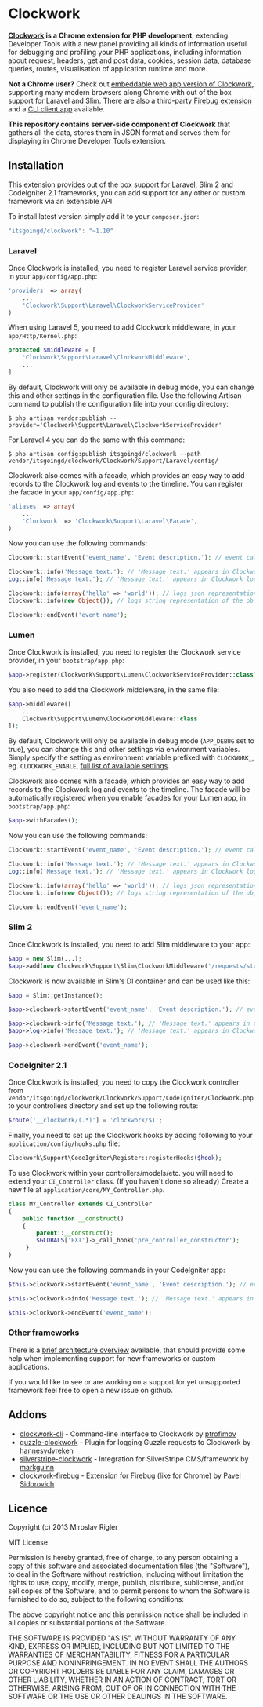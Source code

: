 Clockwork
=========

**[Clockwork](http://github.com/itsgoingd/clockwork-chrome) is a Chrome extension for PHP development**, extending Developer Tools with a new panel providing all kinds of information useful for debugging and profiling your PHP applications, including information about request, headers, get and post data, cookies, session data, database queries, routes, visualisation of application runtime and more.

**Not a Chrome user?** Check out [embeddable web app version of Clockwork](http://github.com/itsgoingd/clockwork-web), supporting many modern browsers along Chrome with out of the box support for Laravel and Slim.
There are also a third-party [Firebug extension](https://github.com/sidorovich/clockwork-firebug) and a [CLI client app](https://github.com/ptrofimov/clockwork-cli) available.

**This repository contains server-side component of Clockwork** that gathers all the data, stores them in JSON format and serves them for displaying in Chrome Developer Tools extension.

## Installation

This extension provides out of the box support for Laravel, Slim 2 and CodeIgniter 2.1 frameworks, you can add support for any other or custom framework via an extensible API.

To install latest version simply add it to your `composer.json`:

```javascript
"itsgoingd/clockwork": "~1.10"
```

### Laravel

Once Clockwork is installed, you need to register Laravel service provider, in your `app/config/app.php`:

```php
'providers' => array(
	...
	'Clockwork\Support\Laravel\ClockworkServiceProvider'
)
```

When using Laravel 5, you need to add Clockwork middleware, in your `app/Http/Kernel.php`:

```php
protected $middleware = [
	'Clockwork\Support\Laravel\ClockworkMiddleware',
	...
]
```

By default, Clockwork will only be available in debug mode, you can change this and other settings in the configuration file. Use the following Artisan command to publish the configuration file into your config directory:

```
$ php artisan vendor:publish --provider='Clockwork\Support\Laravel\ClockworkServiceProvider'
```

For Laravel 4 you can do the same with this command:

```
$ php artisan config:publish itsgoingd/clockwork --path vendor/itsgoingd/clockwork/Clockwork/Support/Laravel/config/
```

Clockwork also comes with a facade, which provides an easy way to add records to the Clockwork log and events to the timeline. You can register the facade in your `app/config/app.php`:

```php
'aliases' => array(
	...
	'Clockwork' => 'Clockwork\Support\Laravel\Facade',
)
```

Now you can use the following commands:

```php
Clockwork::startEvent('event_name', 'Event description.'); // event called 'Event description.' appears in Clockwork timeline tab

Clockwork::info('Message text.'); // 'Message text.' appears in Clockwork log tab
Log::info('Message text.'); // 'Message text.' appears in Clockwork log tab as well as application log file

Clockwork::info(array('hello' => 'world')); // logs json representation of the array
Clockwork::info(new Object()); // logs string representation of the objects if the object implements __toString magic method, logs json representation of output of toArray method if the object implements it, if neither is the case, logs json representation of the object cast to array

Clockwork::endEvent('event_name');
```

### Lumen

Once Clockwork is installed, you need to register the Clockwork service provider, in your `bootstrap/app.php`:

```php
$app->register(Clockwork\Support\Lumen\ClockworkServiceProvider::class);
```

You also need to add the Clockwork middleware, in the same file:

```php
$app->middleware([
	...
	Clockwork\Support\Lumen\ClockworkMiddleware::class
]);
```

By default, Clockwork will only be available in debug mode (`APP_DEBUG` set to true), you can change this and other settings via environment variables.
Simply specify the setting as environment variable prefixed with `CLOCKWORK_`, eg. `CLOCKWORK_ENABLE`, [full list of available settings](https://raw.githubusercontent.com/itsgoingd/clockwork/v1/Clockwork/Support/Laravel/config/clockwork.php).

Clockwork also comes with a facade, which provides an easy way to add records to the Clockwork log and events to the timeline. The facade will be automatically registered when you enable facades for your Lumen app, in `bootstrap/app.php`:

```php
$app->withFacades();
```

Now you can use the following commands:

```php
Clockwork::startEvent('event_name', 'Event description.'); // event called 'Event description.' appears in Clockwork timeline tab

Clockwork::info('Message text.'); // 'Message text.' appears in Clockwork log tab
Log::info('Message text.'); // 'Message text.' appears in Clockwork log tab as well as application log file

Clockwork::info(array('hello' => 'world')); // logs json representation of the array
Clockwork::info(new Object()); // logs string representation of the objects if the object implements __toString magic method, logs json representation of output of toArray method if the object implements it, if neither is the case, logs json representation of the object cast to array

Clockwork::endEvent('event_name');
```

### Slim 2

Once Clockwork is installed, you need to add Slim middleware to your app:

```php
$app = new Slim(...);
$app->add(new Clockwork\Support\Slim\ClockworkMiddleware('/requests/storage/path'));
```

Clockwork is now available in Slim's DI container and can be used like this:

```php
$app = Slim::getInstance();

$app->clockwork->startEvent('event_name', 'Event description.'); // event called 'Event description.' appears in Clockwork timeline tab

$app->clockwork->info('Message text.'); // 'Message text.' appears in Clockwork log tab
$app->log->info('Message text.'); // 'Message text.' appears in Clockwork log tab as well as application log file

$app->clockwork->endEvent('event_name');
```

### CodeIgniter 2.1

Once Clockwork is installed, you need to copy the Clockwork controller from `vendor/itsgoingd/clockwork/Clockwork/Support/CodeIgniter/Clockwork.php` to your controllers directory and set up the following route:

```php
$route['__clockwork/(.*)'] = 'clockwork/$1';
```

Finally, you need to set up the Clockwork hooks by adding following to your `application/config/hooks.php` file:

```php
Clockwork\Support\CodeIgniter\Register::registerHooks($hook);
```

To use Clockwork within your controllers/models/etc. you will need to extend your `CI_Controller` class. (If you haven't done so already) Create a new file at `application/core/MY_Controller.php`.

```php
class MY_Controller extends CI_Controller
{
	public function __construct()
	{
		parent::__construct();
		$GLOBALS['EXT']->_call_hook('pre_controller_constructor');
	 }
}
```

Now you can use the following commands in your CodeIgniter app:

```php
$this->clockwork->startEvent('event_name', 'Event description.'); // event called 'Event description.' appears in Clockwork timeline tab

$this->clockwork->info('Message text.'); // 'Message text.' appears in Clockwork log tab

$this->clockwork->endEvent('event_name');
```

### Other frameworks

There is a [brief architecture overview](https://github.com/itsgoingd/clockwork/wiki/Development-notes) available, that should provide some help when implementing support for new frameworks or custom applications.

If you would like to see or are working on a support for yet unsupported framework feel free to open a new issue on github.

## Addons

- [clockwork-cli](https://github.com/ptrofimov/clockwork-cli) - Command-line interface to Clockwork by [ptrofimov](https://github.com/ptrofimov)
- [guzzle-clockwork](https://github.com/hannesvdvreken/guzzle-clockwork) - Plugin for logging Guzzle requests to Clockwork by [hannesvdvreken](https://github.com/hannesvdvreken)
- [silverstripe-clockwork](https://github.com/markguinn/silverstripe-clockwork) - Integration for SilverStripe CMS/framework by [markguinn](https://github.com/markguinn)
- [clockwork-firebug](https://github.com/sidorovich/clockwork-firebug) - Extension for Firebug (like for Chrome) by [Pavel Sidorovich](https://github.com/sidorovich)

## Licence

Copyright (c) 2013 Miroslav Rigler

MIT License

Permission is hereby granted, free of charge, to any person obtaining
a copy of this software and associated documentation files (the
"Software"), to deal in the Software without restriction, including
without limitation the rights to use, copy, modify, merge, publish,
distribute, sublicense, and/or sell copies of the Software, and to
permit persons to whom the Software is furnished to do so, subject to
the following conditions:

The above copyright notice and this permission notice shall be
included in all copies or substantial portions of the Software.

THE SOFTWARE IS PROVIDED "AS IS", WITHOUT WARRANTY OF ANY KIND,
EXPRESS OR IMPLIED, INCLUDING BUT NOT LIMITED TO THE WARRANTIES OF
MERCHANTABILITY, FITNESS FOR A PARTICULAR PURPOSE AND
NONINFRINGEMENT. IN NO EVENT SHALL THE AUTHORS OR COPYRIGHT HOLDERS BE
LIABLE FOR ANY CLAIM, DAMAGES OR OTHER LIABILITY, WHETHER IN AN ACTION
OF CONTRACT, TORT OR OTHERWISE, ARISING FROM, OUT OF OR IN CONNECTION
WITH THE SOFTWARE OR THE USE OR OTHER DEALINGS IN THE SOFTWARE.
